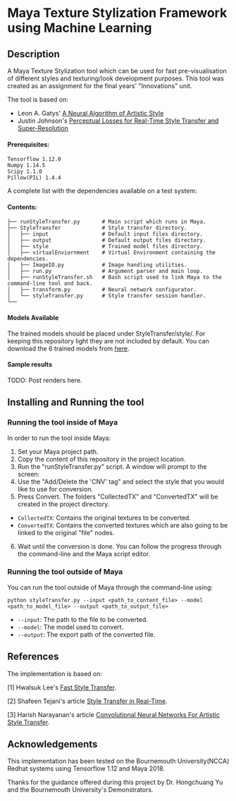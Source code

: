 # Maya Texture Stylization Framework using  Machine Learning

Description
---
A Maya Texture Stylization tool which can be used for fast pre-visualisation of different styles and texturing/look development purposes. This tool was created as an assignment for the final years' "Innovations" unit.

The tool is based on:
* Leon A. Gatys' [A Neural Algorithm of Artistic Style](https://arxiv.org/abs/1508.06576)
* Justin Johnson's [Perceptual Losses for Real-Time Style Transfer and Super-Resolution](http://cs.stanford.edu/people/jcjohns/eccv16)

#### Prerequisites:

```
Tensorflow 1.12.0 
Numpy 1.14.5 
Scipy 1.1.0 
Pillow(PIL) 1.4.4 
```
A complete list with the dependencies available on a test system:


#### Contents:

    ├── runStyleTransfer.py       # Main script which runs in Maya.  
    ├── StyleTransfer             # Style transfer directory.    
    │   ├── input                 # Default input files directory.  
    │   ├── output                # Default output files directory.   
    │   ├── style                 # Trained model files directory.    
    │   ├── virtualEnviornment    # Virtual Environment containing the dependencies.    
    │   ├── ImageIO.py            # Image handling utilities.    
    │   ├── run.py                # Argument parser and main loop.    
    │   ├── runStyleTransfer.sh   # Bash script used to link Maya to the command-line tool and back.    
    │   ├── transform.py          # Neural network configurator.    
    │   └── styleTransfer.py      # Style transfer session handler.    
    └── 

#### Models Available
The trained models should be placed under StyleTransfer/style/. For keeping this repository light they are not included by default. You can download the 6 trained models from [here](https://mega.nz/#F!VEAm1CDD!ILTR1TA5zFJ_Cp9I5DRofg).


#### Sample results

TODO: Post renders here.

Installing and Running the tool
---

### Running the tool inside of Maya
In order to run the tool inside Maya:

1. Set your Maya project path.
2. Copy the content of this repository in the project location.
3. Run the "runStyleTransfer.py" script. A window will prompt to the screen:
4. Use the "Add/Delete the 'CNV' tag" and select the style that you would like to use for conversion.
5. Press Convert. The folders "CollectedTX" and "ConvertedTX" will be created in the project directory.
* `CollectedTX`: Contains the original textures to be converted.
* `ConvertedTX`: Contains the converted textures which are also going to be linked to the original "file" nodes.
6. Wait until the conversion is done. You can follow the progress through the command-line and the Maya script editor. 


### Running the tool outside of Maya  
You can run the tool outside of Maya through the command-line using:
```
python styleTransfer.py --input <path_to_content_file> --model <path_to_model_file> --output <path_to_output_file> 
```

* `--input`: The path to the file to be converted.
* `--model`: The model used to convert.
* `--output`: The export path of the converted file.  

References
---

The implementation is based on:

[1] Hwalsuk Lee's [Fast Style Transfer](https://github.com/hwalsuklee/tensorflow-fast-style-transfer).

[2] Shafeen Tejani's article [Style Transfer in Real-Time](https://shafeentejani.github.io/2017-01-03/fast-style-transfer/).

[3] Harish Narayanan's article [Convolutional Neural Networks For Artistic Style Transfer](https://harishnarayanan.org/writing/artistic-style-transfer/).


## Acknowledgements
This implementation has been tested on the Bournemouth University(NCCA) Redhat systems using Tensorflow 1.12 and Maya 2018.

Thanks for the guidance offered during this project by Dr. Hongchuang Yu and the Bournemouth University's Demonstrators.
